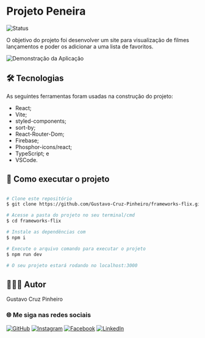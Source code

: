 # Projeto Peneira

![Status](http://img.shields.io/static/v1?label=Status&message=Finalizado&color=GREEN&style=for-the-badge)

O objetivo do projeto foi desenvolver um site para visualização de filmes lançamentos e poder os adicionar a uma lista de favoritos.

![Demonstração da Aplicação](./peneira-frontend/src/assets/background-login.png)

## 🛠 Tecnologias

As seguintes ferramentas foram usadas na construção do projeto:

* React;
* Vite;
* styled-components;
* sort-by;
* React-Router-Dom;
* Firebase;
* Phosphor-icons/react;
* TypeScript; e
* VSCode.

## 🚀 Como executar o projeto

```bash

# Clone este repositório
$ git clone https://github.com/Gustavo-Cruz-Pinheiro/frameworks-flix.git

# Acesse a pasta do projeto no seu terminal/cmd
$ cd frameworks-flix

# Instale as dependências com
$ npm i

# Execute o arquivo comando para executar o projeto
$ npm run dev

# O seu projeto estará rodando no localhost:3000

```

## 👨🏽‍💻 Autor

Gustavo Cruz Pinheiro

### 🌐 Me siga nas redes sociais

<a href="https://github.com/Gustavo-Cruz-Pinheiro">![GitHub](https://img.shields.io/badge/github-%23121011.svg?style=for-the-badge&logo=github&logoColor=white)</a>
<a href="https://www.instagram.com/gusttavo.cruz_">![Instagram](https://img.shields.io/badge/Instagram-%23E4405F.svg?style=for-the-badge&logo=Instagram&logoColor=white)</a>
<a href="https://www.facebook.com/gustavocruzpinheiro">![Facebook](https://img.shields.io/badge/Facebook-%231877F2.svg?style=for-the-badge&logo=Facebook&logoColor=white)</a>
<a href="https://www.linkedin.com/in/gustavo-cruz-pinheiro-61b852217/">![LinkedIn](https://img.shields.io/badge/linkedin-%230077B5.svg?style=for-the-badge&logo=linkedin&logoColor=white)</a>
